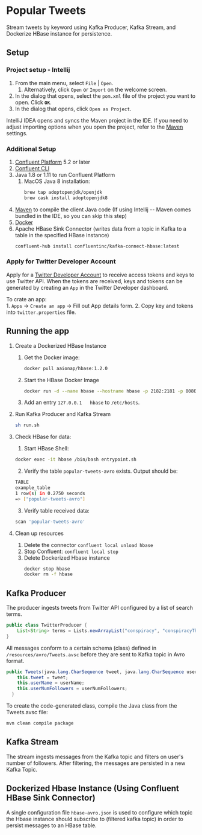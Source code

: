 # Popular Tweets
Stream tweets by keyword using Kafka Producer, Kafka Stream, and Dockerize HBase instance for persistence. 

## Setup
### Project setup - Intellij 
1. From the main menu, select `File` | `Open`.
   1. Alternatively, click `Open` or `Import` on the welcome screen.
1. In the dialog that opens, select the `pom.xml` file of the project you want to open.
Click **`OK`**.
1. In the dialog that opens, click `Open as Project`.

IntelliJ IDEA opens and syncs the Maven project in the IDE. 
If you need to adjust importing options when you open the project, refer to the 
[Maven](https://www.jetbrains.com/help/idea/maven1.importing.html) settings.

### Additional Setup
1. [Confluent Platform](https://www.confluent.io/download/?_ga=2.250927620.387832776.1589147004-1583349907.1588185083) 5.2 or later
1. [Confluent CLI](https://docs.confluent.io/current/cli/installing.html#cli-install)
1. Java 1.8 or 1.11 to run Confluent Platform
    1. MacOS Java 8 installation: 
        ```bash
        brew tap adoptopenjdk/openjdk
        brew cask install adoptopenjdk8
        ```
1. [Maven](https://maven.apache.org/) to compile the client Java code (If using Intellij -- Maven comes bundled in the IDE, so you can skip this step)
1. [Docker](https://www.docker.com/get-started)
1. Apache HBase Sink Connector (writes data from a topic in Kafka to a table in the specified HBase instance)
    ```bash
    confluent-hub install confluentinc/kafka-connect-hbase:latest
    ```
### Apply for Twitter Developer Account
Apply for a [Twitter Developer Account](https://developer.twitter.com/en/docs/basics/developer-portal/faq) to receive 
access tokens and keys to use Twitter API. When the tokens are received, keys and tokens can be generated by creating an `App` in the Twitter
Developer dashboard.

To crate an app:  
    1. `Apps` -> `Create an app` -> Fill out App details form. 
    2. Copy key and tokens into `twitter.properties` file. 

## Running the app
1. Create a Dockerized HBase Instance
    1. Get the Docker image: 
        ```bash
        docker pull aaionap/hbase:1.2.0
        ```
    2. Start the HBase Docker Image
        ```bash
        docker run -d --name hbase --hostname hbase -p 2182:2181 -p 8080:8080 -p 8085:8085 -p 9090:9090 -p 9095:9095 -p 16000:16000 -p 16010:16010 -p 16201:16201 -p 16301:16301 aaionap/hbase:1.2.0
        ```
    3. Add an entry `127.0.0.1   hbase` to `/etc/hosts`.
       
1. Run Kafka Producer and Kafka Stream
    ```bash
    sh run.sh
    ```
2. Check HBase for data: 
    1. Start HBase Shell: 
      ```bash
      docker exec -it hbase /bin/bash entrypoint.sh
      ```
    2. Verify the table `popular-tweets-avro` exists. Output should be: 
      ```bash
     TABLE
     example_table
     1 row(s) in 0.2750 seconds
     => ["popular-tweets-avro"]
      ```
    3. Verify table received data: 
    ```bash
    scan 'popular-tweets-avro'
    ```
3. Clean up resources
    1. Delete the connector `confluent local unload hbase`
    2. Stop Confluent: `confluent local stop`
    3. Delete Dockerized Hbase instance
        ```bash
        docker stop hbase
        docker rm -f hbase
        ``` 

## Kafka Producer
The producer ingests tweets from Twitter API configured by a list of search terms.
```java
public class TwitterProducer {
    List<String> terms = Lists.newArrayList("conspiracy", "conspiracyTheory", "fakenews");
}
```
All messages conform to a certain schema (class) defined in `/resources/avro/Tweets.avsc` before they are sent to Kafka topic in Avro format. 
```java
public Tweets(java.lang.CharSequence tweet, java.lang.CharSequence userName, java.lang.Integer userNumFollowers) {
    this.tweet = tweet;
    this.userName = userName;
    this.userNumFollowers = userNumFollowers;
  }
```
To create the code-generated class, compile the Java class from the Tweets.avsc file: 
```bash
mvn clean compile package
```

## Kafka Stream
The stream ingests messages from the Kafka topic and filters on user's number of followers. After filtering, 
the messages are persisted in a new Kafka Topic. 

## Dockerized Hbase Instance (Using Confluent HBase Sink Connector)
A single configuration file `hbase-avro.json` is used to configure which topic the Hbase instance should 
subscribe to (filtered kafka topic) in order to persist messages to an HBase table.